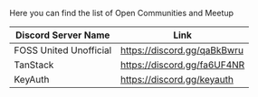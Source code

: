 Here you can find the list of Open Communities and Meetup

| Discord Server Name    	| Link                        	|
|------------------------	|-----------------------------	|
| FOSS United Unofficial 	| https://discord.gg/qaBkBwru 	|
| TanStack               	| https://discord.gg/fa6UF4NR 	|
| KeyAuth                	| https://discord.gg/keyauth  	|